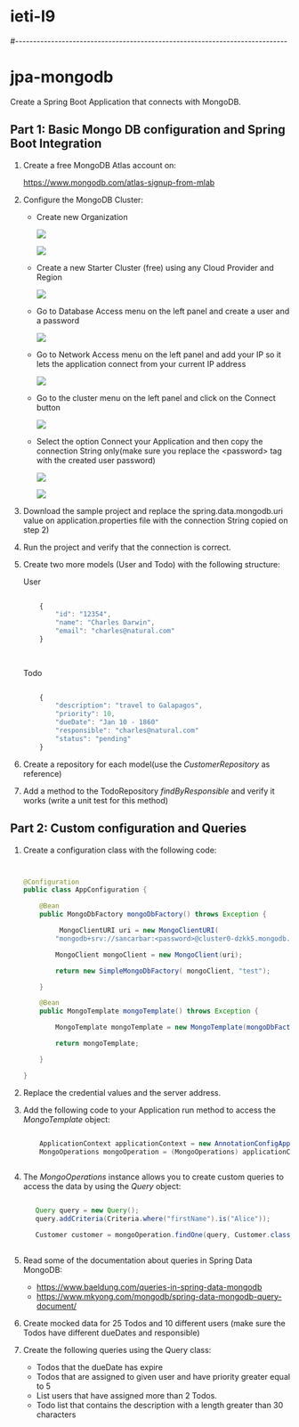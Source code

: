 # ieti-l9


#----------------------------------------------------------------------------
# jpa-mongodb
Create a Spring Boot Application that connects with MongoDB.


## Part 1: Basic Mongo DB configuration and Spring Boot Integration
1. Create a free MongoDB Atlas account on:

    https://www.mongodb.com/atlas-signup-from-mlab
    
2. Configure the MongoDB Cluster:

    * Create new Organization
    
        ![](img/step-1-a.png)
        
        ![](img/step-1-b.png)
    
    * Create a new Starter Cluster (free) using any Cloud Provider and Region
   
        ![](img/step-2.png)

    * Go to Database Access menu on the left panel and create a user and a password
    
        ![](img/step-3.png)
        
    * Go to Network Access menu on the left panel and add your IP so it lets the application connect from your current IP address
    
        ![](img/step-4.png)
        
    * Go to the cluster menu on the left panel and click on the Connect button
    
        ![](img/step-5.png)
        
    * Select the option Connect your Application and then copy the connection String only(make sure you replace the \<password\> tag with the created user password)
        
        ![](img/step-5-a.png)
        
        ![](img/step-5-b.png)
        
        
    
        
3. Download the sample project and replace the spring.data.mongodb.uri value on application.properties file with the connection String copied on step 2)


4. Run the project and verify that the connection is correct.


5. Create two more models (User and Todo) with the following structure:

    User
    ````Javascript
        
        {
            "id": "12354",
            "name": "Charles Darwin",
            "email": "charles@natural.com"
        }
        
     
    ````     
    
    Todo
    ````Javascript
        
        {
            "description": "travel to Galapagos",
            "priority": 10,
            "dueDate": "Jan 10 - 1860"
            "responsible": "charles@natural.com"
            "status": "pending"
        }
    ````                  
    
    
6. Create a repository for each model(use the *CustomerRepository* as reference)

7. Add a method to the TodoRepository *findByResponsible* and verify it works (write a unit test for this method)

## Part 2: Custom configuration and Queries

1. Create a configuration class with the following code:

    ````java


    @Configuration
    public class AppConfiguration {
    
        @Bean
        public MongoDbFactory mongoDbFactory() throws Exception {
    
             MongoClientURI uri = new MongoClientURI(
            "mongodb+srv://sancarbar:<password>@cluster0-dzkk5.mongodb.net/test?retryWrites=true&w=majority");

            MongoClient mongoClient = new MongoClient(uri);

            return new SimpleMongoDbFactory( mongoClient, "test");
    
        }
    
        @Bean
        public MongoTemplate mongoTemplate() throws Exception {
    
            MongoTemplate mongoTemplate = new MongoTemplate(mongoDbFactory());
    
            return mongoTemplate;
    
        }
    
    }
    
    ````

2. Replace the credential values and the server address.

3. Add the following code to your Application run method to access the *MongoTemplate* object:

    ````java
    
        ApplicationContext applicationContext = new AnnotationConfigApplicationContext(AppConfiguration.class);
        MongoOperations mongoOperation = (MongoOperations) applicationContext.getBean("mongoTemplate");
     
    ````     
    
4. The *MongoOperations* instance allows you to create custom queries to access the data by using the *Query* object:
 
    ````java
    
       Query query = new Query();
       query.addCriteria(Criteria.where("firstName").is("Alice"));
    
       Customer customer = mongoOperation.findOne(query, Customer.class);
     
    ````  

5. Read some of the documentation about queries in Spring Data MongoDB:
 
    * https://www.baeldung.com/queries-in-spring-data-mongodb
    * https://www.mkyong.com/mongodb/spring-data-mongodb-query-document/

6. Create mocked data for 25 Todos and 10 different users (make sure the Todos have different dueDates and responsible)

7. Create the following queries using the Query class:

    * Todos that the dueDate has expire
    * Todos that are assigned to given user and have priority greater equal to 5
    * List users that have assigned more than 2 Todos.
    * Todo list that contains the description with a length greater than 30 characters           
    
    

